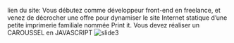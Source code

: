 lien du site: 
Vous débutez comme développeur front-end en freelance, et venez de décrocher une offre pour dynamiser le site Internet statique d’une petite imprimerie familiale nommée Print it. Vous devez réaliser un CAROUSSEL en JAVASCRIPT
![slide3](https://github.com/dg-Tech1/Print-it-JS-P5/assets/130319167/8817dbaf-7194-4c23-b30f-8e8811b57473)
